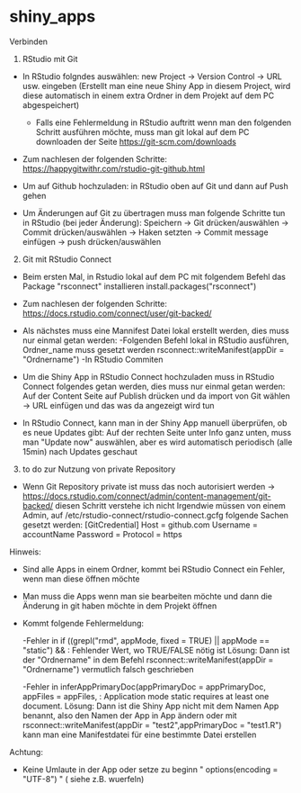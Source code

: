# shiny_apps






Verbinden

1) RStudio mit Git

- In RStudio folgndes auswählen: new Project -> Version Control -> URL usw. eingeben
  	(Erstellt man eine neue Shiny App in diesem Project, wird diese automatisch in einem extra Ordner in dem Projekt auf dem PC abgespeichert)
	- Falls eine Fehlermeldung in RStudio auftritt wenn man den folgenden Schritt ausführen möchte, muss man git lokal auf dem PC downloaden der Seite https://git-scm.com/downloads

- Zum nachlesen der folgenden Schritte: https://happygitwithr.com/rstudio-git-github.html  

- Um auf Github hochzuladen: in RStudio oben auf Git und dann auf Push gehen

- Um Änderungen auf Git zu übertragen muss man folgende Schritte tun in RStudio (bei jeder Änderung): 
  	Speichern -> Git drücken/auswählen -> Commit drücken/auswählen -> Haken setzten -> Commit message einfügen -> push drücken/auswählen 


2) Git mit RStudio Connect
 
- Beim ersten Mal, in Rstudio lokal auf dem PC mit folgendem Befehl das Package "rsconnect" installieren
	 install.packages("rsconnect") 

- Zum nachlesen der folgenden Schritte: https://docs.rstudio.com/connect/user/git-backed/ 

- Als nächstes muss eine Mannifest Datei lokal erstellt werden, dies muss nur einmal getan werden:
   -Folgenden Befehl lokal in RStudio ausführen, Ordner_name muss gesetzt werden
  	rsconnect::writeManifest(appDir = "Ordnername")
   -In RStudio Commiten

- Um die Shiny App in RStudio Connect hochzuladen muss in RStudio Connect folgendes getan werden, dies muss nur einmal getan werden:
	 Auf der Content Seite auf Publish drücken und da import von Git wählen -> URL einfügen und das was da angezeigt wird tun

- In RStudio Connect, kann man in der Shiny App manuell überprüfen, ob es neue Updates gibt:
	Auf der rechten Seite unter Info ganz unten, muss man "Update now" auswählen, aber es wird automatisch periodisch (alle 15min) nach Updates geschaut


3) to do zur Nutzung von private Repository
-  Wenn Git Repository private ist muss das noch autorisiert werden
	-> https://docs.rstudio.com/connect/admin/content-management/git-backed/
   		diesen Schritt verstehe ich nicht
		Irgendwie müssen von einem Admin, auf /etc/rstudio-connect/rstudio-connect.gcfg folgende Sachen gesetzt werden:
		[GitCredential]
		Host = github.com
		Username = accountName
		Password = <encrypted-string>
		Protocol = https



Hinweis:
- Sind alle Apps in einem Ordner, kommt bei RStudio Connect ein Fehler, wenn man diese öffnen möchte

- Man muss die Apps wenn man sie bearbeiten möchte und dann die Änderung in git haben möchte in dem Projekt öffnen

- Kommt folgende Fehlermeldung:
	
	-Fehler in if ((grepl("rmd", appMode, fixed = TRUE) || appMode == "static") &&  : 
  		Fehlender Wert, wo TRUE/FALSE nötig ist
        Lösung: Dann ist der "Ordnername" in dem Befehl rsconnect::writeManifest(appDir = "Ordnername") vermutlich falsch geschrieben


	-Fehler in inferAppPrimaryDoc(appPrimaryDoc = appPrimaryDoc, appFiles = appFiles,  : 
  		Application mode static requires at least one document.
 	Lösung: Dann ist die Shiny App nicht mit dem Namen App benannt, also den Namen der App in App ändern oder mit rsconnect::writeManifest(appDir = "test2",appPrimaryDoc = "test1.R") kann man eine Manifestdatei für eine bestimmte Datei erstellen

Achtung:
- Keine Umlaute in der App oder setze zu beginn " options(encoding = "UTF-8") " ( siehe z.B. wuerfeln)

